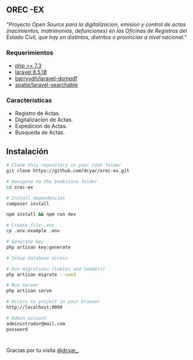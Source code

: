 
## OREC -EX
*"Proyecto Open Source para la digitalizacion, emision y control de actas (nacimientos, matrimonios, defunciones) en las _Oficinas de Registros del Estado Civil_, que hay en distintos, distritos o provincias a nivel nacional."*

### Requerimientos
- [php >= 7.3](https://www.php.net/)
- [laravel 8.5.18](https://laravel.com)
- [barryvdh/laravel-dompdf](https://github.com/barryvdh/laravel-dompdf)
- [spatie/laravel-searchable](https://github.com/spatie/laravel-searchable)

### Características
-   Registro de Actas.
-   Digitalizacion de Actas.
-   Expedicion de Actas.
-   Busqueda de Actas.

## Instalación
```bash
# Clone this repository in your root folder
git clone https://github.com/dcyar/orec-ex.git

# Navigate to the bookstore folder
cd orec-ex

# Install dependencies
composer install

npm install && npm run dev

# Create file .env
cp .env.example .env

# Generate key
php artisan key:generate

# Setup database access

# Run migrations (tables and Seeders)
php artisan migrate --seed

# Run Server
php artisan serve

# Access to project in your browser
http://localhost:8000

# Admin account
administrador@mail.com
password
```

#

Gracias por tu visita
[@dcyar_](https://twitter.com/dcyar_)